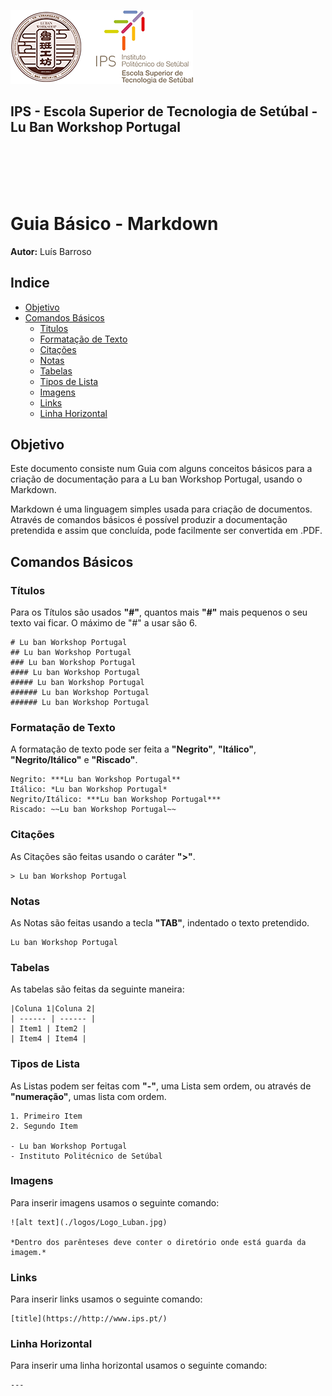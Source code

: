 ![Logos](../../equipments/manuais/logos/Logo_Luban_IPS_2.png)

<div><h2>IPS - Escola Superior de Tecnologia de Setúbal - Lu Ban Workshop Portugal<div></h2>
<br></br>
<br></br>

# Guia Básico - Markdown

**Autor:** Luís Barroso

## Indice
- [Objetivo](#objetivo)
- [Comandos Básicos](#comandos-básicos)
    - [Titulos](#titulos)
    - [Formatação de Texto](#formatacao-de-texto])
    - [Citações](#Citações)
    - [Notas](#notas)
    - [Tabelas](#tabelas)
    - [Tipos de Lista](#tipos-de-lista)
    - [Imagens](#imagens)
    - [Links](#links)
    - [Linha Horizontal](#linha-horizontal)

## Objetivo

Este documento consiste num Guia com alguns conceitos básicos para a criação de documentação para a Lu ban Workshop Portugal, usando o Markdown.

Markdown é uma linguagem simples usada para criação de documentos. Através de comandos básicos é possível produzir a documentação pretendida e assim que concluída, pode facilmente ser convertida em .PDF.

## Comandos Básicos
### Títulos
Para os Títulos são usados **"#"**, quantos mais **"#"** mais pequenos o seu texto vai ficar. O máximo de "#" a usar são 6. 

    # Lu ban Workshop Portugal
    ## Lu ban Workshop Portugal
    ### Lu ban Workshop Portugal
    #### Lu ban Workshop Portugal
    ##### Lu ban Workshop Portugal
    ###### Lu ban Workshop Portugal
    ###### Lu ban Workshop Portugal

### Formatação de Texto

A formatação de texto pode ser feita a **"Negrito"**, **"Itálico"**, **"Negrito/Itálico"** e **"Riscado"**.

    Negrito: ***Lu ban Workshop Portugal**
    Itálico: *Lu ban Workshop Portugal*
    Negrito/Itálico: ***Lu ban Workshop Portugal***
    Riscado: ~~Lu ban Workshop Portugal~~
    
### Citações

As Citações são feitas usando o caráter **">"**.

    > Lu ban Workshop Portugal

### Notas

As Notas são feitas usando a tecla **"TAB"**, indentado o texto pretendido.

    Lu ban Workshop Portugal

### Tabelas

As tabelas são feitas da seguinte maneira:

    |Coluna 1|Coluna 2|
    | ------ | ------ |
    | Item1 | Item2 |
    | Item4 | Item4 |

### Tipos de Lista

As Listas podem ser feitas com **"-"**, uma Lista sem ordem, ou através de **"numeração"**, umas lista com ordem.

    1. Primeiro Item
    2. Segundo Item

    - Lu ban Workshop Portugal
    - Instituto Politécnico de Setúbal

### Imagens

Para inserir imagens usamos o seguinte comando:

    ![alt text](./logos/Logo_Luban.jpg)

    *Dentro dos parênteses deve conter o diretório onde está guarda da imagem.*

### Links

Para inserir links usamos o seguinte comando:

    [title](https://http://www.ips.pt/)

### Linha Horizontal

Para inserir uma linha horizontal usamos o seguinte comando:

    ---

